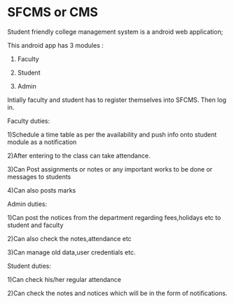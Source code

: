 # SFCMS or CMS
Student friendly college management system is a android web application;

This android app has 3 modules :
1) Faculty

2) Student

3) Admin

Intially faculty and student has to register themselves into SFCMS.
Then log in.

Faculty duties:

1)Schedule a time table as per the availability and push info onto student module as a notification

2)After entering to the class can take attendance.

3)Can Post assignments or notes or any important works to be done or messages to students

4)Can also posts marks

Admin duties:

1)Can post the notices from the department regarding fees,holidays etc to student and faculty

2)Can also check the notes,attendance etc 

3)Can manage old data,user credentials etc.

Student duties:

1)Can check his/her regular attendance

2)Can check the notes and notices which will be in the form of notifications.
